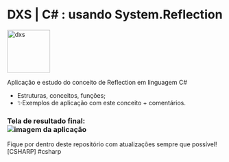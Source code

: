 # DXS | C# : usando System.Reflection
<img src="https://dataxstudios.com.br/assets/images/logo_DXS_400_190.png" alt="dxs" width="100"/> 

Aplicação e estudo do conceito de Reflection em linguagem C#

- Estruturas, conceitos, funções;
- ✨Exemplos de aplicação com este conceito + comentários.

### Tela de resultado final:<br>![imagem da aplicação](https://dataxstudios.com.br/assets/images/github/csharp_reflection_1.PNG)
Fique por dentro deste repositório com atualizações sempre que possível!<br>[CSHARP] #csharp
